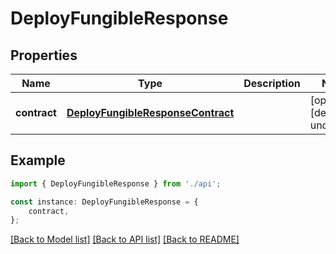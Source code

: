 # DeployFungibleResponse


## Properties

Name | Type | Description | Notes
------------ | ------------- | ------------- | -------------
**contract** | [**DeployFungibleResponseContract**](DeployFungibleResponseContract.md) |  | [optional] [default to undefined]

## Example

```typescript
import { DeployFungibleResponse } from './api';

const instance: DeployFungibleResponse = {
    contract,
};
```

[[Back to Model list]](../README.md#documentation-for-models) [[Back to API list]](../README.md#documentation-for-api-endpoints) [[Back to README]](../README.md)
